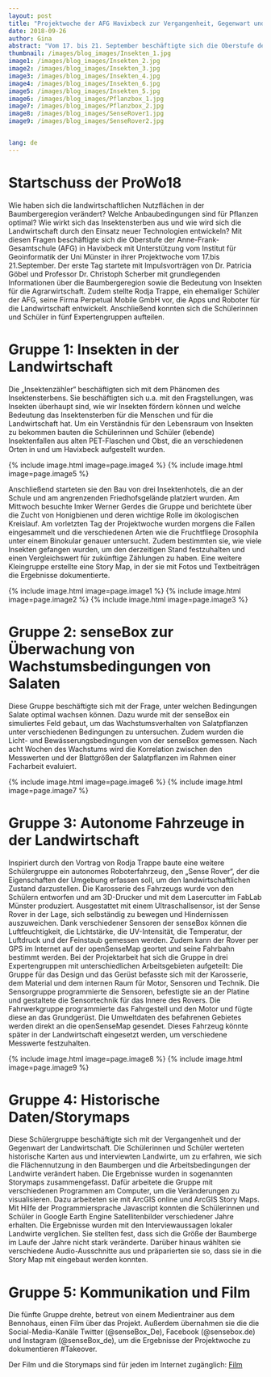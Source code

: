 ```yaml
---
layout: post
title: "Projektwoche der AFG Havixbeck zur Vergangenheit, Gegenwart und Zukunft der Landwirtschaft"
date: 2018-09-26
author: Gina
abstract: "Vom 17. bis 21. September beschäftigte sich die Oberstufe der Anne-Frank-Gesamtschule Havixbeck in fünf verschiedenen Projektgruppen mit unterschiedlichen Themen und Fragstellungen rund um die Landwirtschaft."
thumbnail: /images/blog_images/Insekten_1.jpg
image1: /images/blog_images/Insekten_2.jpg
image2: /images/blog_images/Insekten_3.jpg
image3: /images/blog_images/Insekten_4.jpg
image4: /images/blog_images/Insekten_6.jpg
image5: /images/blog_images/Insekten_5.jpg
image6: /images/blog_images/Pflanzbox_1.jpg
image7: /images/blog_images/Pflanzbox_2.jpg
image8: /images/blog_images/SenseRover1.jpg
image9: /images/blog_images/SenseRover2.jpg


lang: de
---
```


Startschuss der ProWo18
============
Wie haben sich die landwirtschaftlichen Nutzflächen in der Baumbergeregion verändert? Welche Anbaubedingungen sind für Pflanzen optimal? Wie wirkt sich das Insektensterben aus und wie wird sich die Landwirtschaft durch den Einsatz neuer Technologien entwickeln? Mit diesen Fragen beschäftigte sich die Oberstufe der Anne-Frank-Gesamtschule (AFG) in Havixbeck mit Unterstützung vom Institut für Geoinformatik der Uni Münster in ihrer Projektwoche vom 17.bis 21.September. Der erste Tag startete mit Impulsvorträgen von Dr. Patricia Göbel und Professor Dr. Christoph Scherber mit grundlegenden Informationen über die Baumbergeregion sowie die Bedeutung von Insekten für die Agrarwirtschaft. Zudem stellte Rodja Trappe, ein ehemaliger Schüler der AFG, seine Firma Perpetual Mobile GmbH vor, die Apps und Roboter für die Landwirtschaft entwickelt. Anschließend konnten sich die Schülerinnen und Schüler in fünf Expertengruppen aufteilen.

Gruppe 1: Insekten in der Landwirtschaft 
============
Die „Insektenzähler“ beschäftigten sich mit dem Phänomen des Insektensterbens. Sie beschäftigten sich u.a. mit den Fragstellungen, was Insekten überhaupt sind, wie wir Insekten fördern können und welche Bedeutung das Insektensterben für die Menschen und für die Landwirtschaft hat. Um ein Verständnis für den Lebensraum von Insekten zu bekommen bauten die Schülerinnen und Schüler (lebende) Insektenfallen aus alten PET-Flaschen und Obst, die an verschiedenen Orten in und um Havixbeck aufgestellt wurden. 

{% include image.html image=page.image4 %}
{% include image.html image=page.image5 %}

Anschließend starteten sie den Bau von drei Insektenhotels, die an der Schule und am angrenzenden Friedhofsgelände platziert wurden. Am Mittwoch besuchte Imker Werner Gerdes die Gruppe und berichtete über die Zucht von Honigbienen und deren wichtige Rolle im ökologischen Kreislauf. Am vorletzten Tag der Projektwoche wurden morgens die Fallen eingesammelt und die verschiedenen Arten wie die Fruchtfliege Drosophila unter einem Binokular genauer untersucht. Zudem bestimmten sie, wie viele Insekten gefangen wurden, um den derzeitigen Stand festzuhalten und einen Vergleichswert für zukünftige Zählungen zu haben. Eine weitere Kleingruppe erstellte eine Story Map, in der sie mit Fotos und Textbeiträgen die Ergebnisse dokumentierte.

{% include image.html image=page.image1 %}
{% include image.html image=page.image2 %}
{% include image.html image=page.image3 %}


Gruppe 2: senseBox zur Überwachung von Wachstumsbedingungen von Salaten
============
Diese Gruppe beschäftigte sich mit der Frage, unter welchen Bedingungen Salate optimal wachsen können.  Dazu wurde mit der senseBox ein simuliertes Feld gebaut, um das Wachstumsverhalten von Salatpflanzen unter verschiedenen Bedingungen zu untersuchen. Zudem wurden die Licht- und Bewässerungsbedingungen von der senseBox gemessen. Nach acht Wochen des Wachstums wird die Korrelation zwischen den Messwerten und der Blattgrößen der Salatpflanzen im Rahmen einer Facharbeit evaluiert.  

{% include image.html image=page.image6 %}
{% include image.html image=page.image7 %}

Gruppe 3: Autonome Fahrzeuge in der Landwirtschaft
============
Inspiriert durch den Vortrag von Rodja Trappe baute eine weitere Schülergruppe ein autonomes Roboterfahrzeug, den „Sense Rover“, der die Eigenschaften der Umgebung erfassen soll, um den landwirtschaftlichen Zustand darzustellen. Die Karosserie des Fahrzeugs wurde von den Schülern entworfen und am 3D-Drucker und mit dem Lasercutter im FabLab Münster produziert. Ausgestattet mit einem Ultraschallsensor, ist der Sense Rover in der Lage, sich selbständig zu bewegen und Hindernissen auszuweichen. Dank verschiedener Sensoren der senseBox können die Luftfeuchtigkeit, die Lichtstärke, die UV-Intensität, die Temperatur, der Luftdruck und der Feinstaub gemessen werden. Zudem kann der Rover per GPS im Internet auf der openSenseMap geortet und seine Fahrbahn bestimmt werden. Bei der Projektarbeit hat sich die Gruppe in drei Expertengruppen mit unterschiedlichen Arbeitsgebieten aufgeteilt: Die Gruppe für das Design und das Gerüst befasste sich mit der Karosserie, dem Material und dem internen Raum für Motor, Sensoren und Technik. Die Sensorgruppe programmierte die Sensoren, befestigte sie an der Platine und gestaltete die Sensortechnik für das Innere des Rovers. Die Fahrwerkgruppe programmierte das Fahrgestell und den Motor und fügte diese an das Grundgerüst. Die Umweltdaten des befahrenen Gebietes werden direkt an die openSenseMap gesendet. Dieses Fahrzeug könnte später in der Landwirtschaft eingesetzt werden, um verschiedene Messwerte festzuhalten.

{% include image.html image=page.image8 %}
{% include image.html image=page.image9 %}

Gruppe 4: Historische Daten/Storymaps 
============
Diese Schülergruppe beschäftigte sich mit der Vergangenheit und der Gegenwart der Landwirtschaft. Die Schülerinnen und Schüler werteten historische Karten aus und interviewten Landwirte, um zu erfahren, wie sich die Flächennutzung in den Baumbergen und die Arbeitsbedingungen der Landwirte verändert haben. Die Ergebnisse wurden in sogenannten Storymaps zusammengefasst. Dafür arbeitete die Gruppe mit verschiedenen Programmen am Computer, um die Veränderungen zu visualisieren. Dazu arbeiteten sie mit ArcGIS online und ArcGIS Story Maps. Mit Hilfe der Programmiersprache Javascript konnten die Schülerinnen und Schüler in Google Earth Engine Satellitenbilder verschiedener Jahre erhalten. Die Ergebnisse wurden mit den Interviewaussagen lokaler Landwirte verglichen. Sie stellten fest, dass sich die Größe der Baumberge im Laufe der Jahre nicht stark veränderte. Darüber hinaus wählten sie verschiedene Audio-Ausschnitte aus und präparierten sie so, dass sie in die Story Map mit eingebaut werden konnten.

Gruppe 5: Kommunikation und Film
============
Die fünfte Gruppe drehte, betreut von einem Medientrainer aus dem Bennohaus, einen Film über das Projekt. Außerdem übernahmen sie die die Social-Media-Kanäle Twitter (@senseBox_De), Facebook (@sensebox.de) und Instagram (@senseBox_de), um die Ergebnisse der Projektwoche zu dokumentieren #Takeover.

Der Film und die Storymaps sind für jeden im Internet zugänglich: [Film](https://www.youtube.com/watch?v=mk5pO3LMLbc&feature=youtu.be/)

